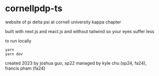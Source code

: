 # cornellpdp-ts
 
website of pi delta psi at cornell university kappa chapter

built with next.js and react.js and without tailwind so your eyes suffer less

to run locally
```
yarn
yarn dev
```

created 2023 by joshua guo, sp22
managed by kyle chu (sp24, fa24), francis pham (fa24)